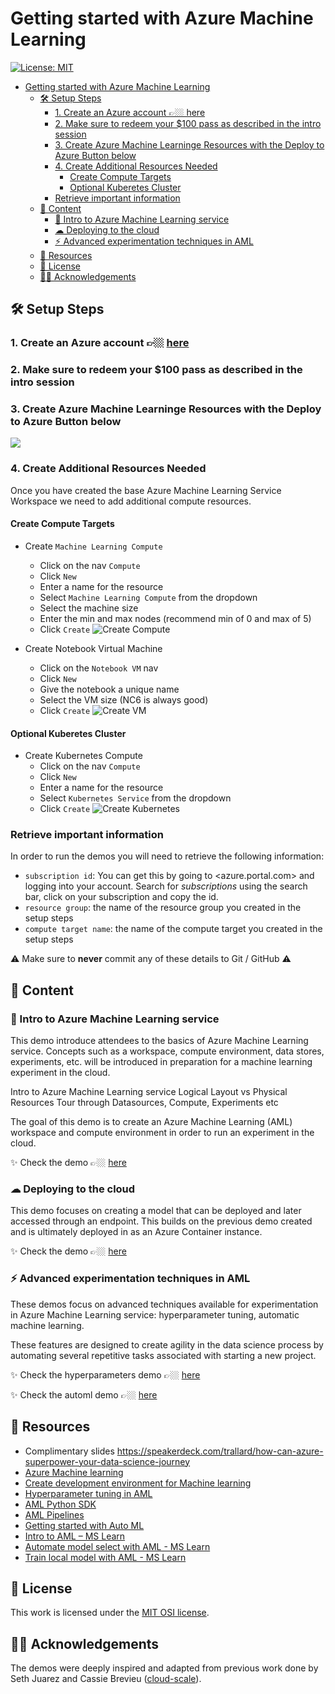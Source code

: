 # Getting started with Azure Machine Learning

[![License: MIT](https://img.shields.io/badge/License-MIT-9980FA.svg?style=flat)](https://opensource.org/licenses/MIT)

- [Getting started with Azure Machine Learning](#getting-started-with-azure-machine-learning)
  - [🛠 Setup Steps](#%f0%9f%9b%a0-setup-steps)
    - [1. Create an Azure account 👉🏼 here](#1-create-an-azure-account-%f0%9f%91%89%f0%9f%8f%bc-here)
    - [2. Make sure to redeem your $100 pass as described in the intro session](#2-make-sure-to-redeem-your-100-pass-as-described-in-the-intro-session)
    - [3. Create Azure Machine Learninge Resources with the Deploy to Azure Button below](#3-create-azure-machine-learninge-resources-with-the-deploy-to-azure-button-below)
    - [4. Create Additional Resources Needed](#4-create-additional-resources-needed)
      - [Create Compute Targets](#create-compute-targets)
      - [Optional Kuberetes Cluster](#optional-kuberetes-cluster)
    - [Retrieve important information](#retrieve-important-information)
  - [📖 Content](#%f0%9f%93%96-content)
    - [🔖 Intro to Azure Machine Learning service](#%f0%9f%94%96-intro-to-azure-machine-learning-service)
    - [☁ Deploying to the cloud](#%e2%98%81-deploying-to-the-cloud)
    - [⚡️ Advanced experimentation techniques in AML](#%e2%9a%a1%ef%b8%8f-advanced-experimentation-techniques-in-aml)
  - [📖 Resources](#%f0%9f%93%96-resources)
  - [📄 License](#%f0%9f%93%84-license)
  - [🙏🏼 Acknowledgements](#%f0%9f%99%8f%f0%9f%8f%bc-acknowledgements)

## 🛠 Setup Steps

### 1. Create an Azure account 👉🏼 [here](https://azure.microsoft.com/en-us/free/?WT.mc_id=amldemo-github-trallard)

### 2. Make sure to redeem your $100 pass as described in the intro session

### 3. Create Azure Machine Learninge Resources with the Deploy to Azure Button below
<a href="https://portal.azure.com/#create/Microsoft.Template/uri/https%3A%2F%2Fraw.githubusercontent.com%2Fcassieview%2Fignite-learning-paths-training-aiml%2Fmaster%2Faiml30%2Fdeploy.json" rel="nofollow">
 <img src="https://camo.githubusercontent.com/9285dd3998997a0835869065bb15e5d500475034/687474703a2f2f617a7572656465706c6f792e6e65742f6465706c6f79627574746f6e2e706e67" data-canonical-src="http://azuredeploy.net/deploybutton.png" style="max-width:100%;">
</a>

### 4. Create Additional Resources Needed
Once you have created the base Azure Machine Learning Service Workspace we need to add additional compute resources.

#### Create Compute Targets
*  Create `Machine Learning Compute`
    * Click on the nav `Compute`
    * Click `New`
    * Enter a name for the resource
    * Select `Machine Learning Compute` from the dropdown
    * Select the machine size
    * Enter the min and max nodes (recommend min of 0 and max of 5)
    * Click `Create`
    ![Create Compute](https://globaleventcdn.blob.core.windows.net/assets/aiml/aiml30/CreateMlCompute.gif)

* Create Notebook Virtual Machine
    * Click on the `Notebook VM` nav
    * Click `New`
    * Give the notebook a unique name
    * Select the VM size (NC6 is always good)
    * Click `Create`
    ![Create VM](https://globaleventcdn.blob.core.windows.net/assets/aiml/aiml30/CreateNotebookVM.gif)

#### Optional Kuberetes Cluster
* Create Kubernetes Compute
    * Click on the nav `Compute`
    * Click `New`
    * Enter a name for the resource
    * Select `Kubernetes Service` from the dropdown
    * Click `Create`
    ![Create Kubernetes](https://globaleventcdn.blob.core.windows.net/assets/aiml/aiml30/CreateKubService.gif)

### Retrieve important information
In order to run the demos you will need to retrieve the following information:

- `subscription id`: You can get this by going to <azure.portal.com> and logging into your account. Search for *subscriptions* using the search bar, click on your subscription and copy the id.
- `resource group`: the name of the resource group you created in the setup steps
- `compute target name`: the name of the compute target you created in the setup steps

:warning: Make sure to **never** commit any of these details to Git / GitHub :warning:

##  📖 Content

### 🔖  Intro to Azure Machine Learning service

This demo introduce attendees to the basics of Azure Machine Learning service. Concepts such as a workspace, compute environment, data stores, experiments, etc. will be introduced in preparation for a machine learning experiment in the cloud.

Intro to Azure Machine Learning service
Logical Layout vs Physical Resources
Tour through Datasources, Compute, Experiments etc

The goal of this demo is to create an Azure Machine Learning (AML) workspace and compute environment in order to run an experiment in the cloud. 

:sparkles: Check the demo 👉🏼 [here](./digits-cloud-run)

### ☁ Deploying to the cloud

This demo focuses on creating a model that can be deployed and later accessed through an endpoint.  This builds on the previous demo created and is ultimately deployed in as an Azure Container instance.

:sparkles: Check the demo 👉🏼 [here](./digits-cloud-deploy)


### ⚡️ Advanced experimentation techniques in AML

These demos focus on advanced techniques available for experimentation in Azure Machine Learning service: hyperparameter tuning, automatic machine learning.

These features are designed to create agility in the data science process by automating several repetitive tasks associated with starting a new project.

:sparkles:  Check the hyperparameters demo 👉🏼 [here](./hyperparameters)

:sparkles: Check the automl demo 👉🏼 [here](./automl-digits)

##  📖 Resources

- Complimentary slides <https://speakerdeck.com/trallard/how-can-azure-superpower-your-data-science-journey>
- [Azure Machine learning](https://azure.microsoft.com/services/machine-learning/?WT.mc_id=amldemo-github-taallard)
- [Create development environment for Machine learning](https://docs.microsoft.com/azure/machine-learning/service/how-to-configure-environment?WT.mc_id=amldemo-github-taallard)
- [Hyperparameter tuning in AML](https://docs.microsoft.com/azure/machine-learning/service/how-to-tune-hyperparameters?WT.mc_id=amldemo-github-taallard)
- [AML Python SDK](https://docs.microsoft.com/azure/machine-learning/service/how-to-configure-environment?WT.mc_id=amldemo-github-taallard)
- [AML Pipelines](https://docs.microsoft.com/azure/machine-learning/service/how-to-create-your-first-pipeline?WT.mc_id=amldemo-github-taallard)
- [Getting started with Auto ML](https://docs.microsoft.com/azure/machine-learning/service/concept-automated-ml?WT.mc_id=amldemo-github-taallard)
- [Intro to AML – MS Learn](https://docs.microsoft.com/en-us/learn/modules/intro-to-azure-machine-learning-service/?WT.mc_id=amldemo-github-taallard)
- [Automate model select with AML - MS Learn](https://docs.microsoft.com/en-us/learn/modules/automate-model-selection-with-azure-automl/?WT.mc_id=amldemo-github-taallard)
- [Train local model with AML - MS Learn ](https://docs.microsoft.com/en-us/learn/modules/train-local-model-with-azure-mls/?WT.mc_id=amldemo-github-taallard)

## 📄 License
This work is licensed under the [MIT OSI license](https://opensource.org/licenses/MIT).

## 🙏🏼 Acknowledgements

The demos were deeply inspired and adapted from previous work done by Seth Juarez and Cassie Brevieu ([cloud-scale](https://github.com/cloudscaleml)).